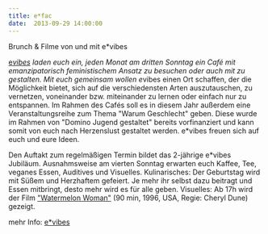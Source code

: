 ```yaml
---
title: e*fac
date:  2013-09-29 14:00:00
---
```


Brunch &amp; Filme  von und mit e*vibes



<a href="http://evibes.blogsport.de">e*vibes</a> laden euch ein, jeden
Monat am dritten Sonntag ein Café mit emanzipatorisch feministischem
Ansatz zu besuchen oder auch mit zu gestalten. Mit euch gemeinsam wollen
e*vibes einen Ort schaffen, der die Möglichkeit bietet, sich auf die
verschiedensten Arten auszutauschen, zu vernetzen, voneinander
bzw. miteinander zu lernen oder einfach nur zu entspannen. Im Rahmen des
Cafés soll es in diesem Jahr außerdem eine Veranstaltungsreihe zum Thema
"Warum Geschlecht" geben. Diese wurde im Rahmen von "Domino Jugend
gestaltet" bereits vorfinanziert und kann somit von euch nach Herzenslust
gestaltet werden. e*vibes freuen sich auf euch und eure Ideen.


Den Auftakt zum regelmäßigen Termin bildet das 2-jährige e*vibes
Jubiläum. Ausnahmsweise am vierten Sonntag erwarten euch Kaffee, Tee,
veganes Essen, Auditives und Visuelles. Kulinarisches: Der Geburtstag wird
mit Süßem und Herzhaftem gefeiert. Je mehr ihr selbst dazu beitragt und
Essen mitbringt, desto mehr wird es für alle geben. Visuelles: Ab 17h wird
der Film <a href="http://www.cheryldunye.com/films-creative/watermelon-woman/">"Watermelon
Woman"</a> (90 min, 1996, USA, Regie: Cheryl Dune) gezeigt.


mehr Info: <a href="http://evibes.blogsport.de/2013/09/05/efac/">e*vibes</a>

